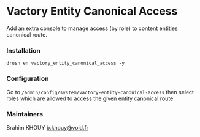 # Vactory Entity Canonical Access
Add an extra console to manage access (by role) to content entities 
canonical route.

### Installation
`drush en vactory_entity_canonical_access -y`

### Configuration
Go to `/admin/config/system/vactory-entity-canonical-access`
then select roles which are allowed to access the given entity canonical route.

### Maintainers
Brahim KHOUY <b.khouy@void.fr>

